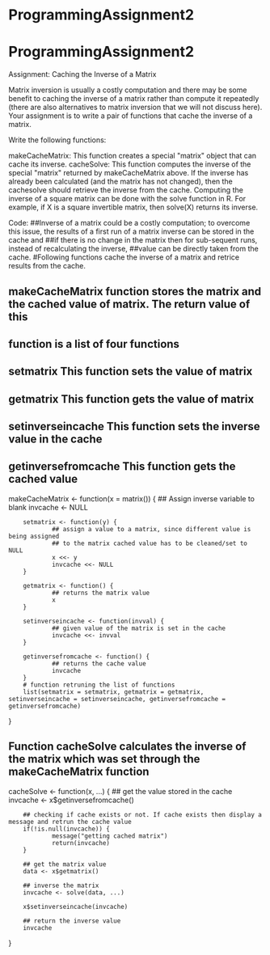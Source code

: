 # ProgrammingAssignment2
######
# ProgrammingAssignment2
Assignment: Caching the Inverse of a Matrix

Matrix inversion is usually a costly computation and there may be some benefit to caching the inverse of a matrix rather than compute it repeatedly (there are also alternatives to matrix inversion that we will not discuss here). Your assignment is to write a pair of functions that cache the inverse of a matrix.

Write the following functions:

makeCacheMatrix: This function creates a special "matrix" object that can cache its inverse.
cacheSolve: This function computes the inverse of the special "matrix" returned by makeCacheMatrix above. If the inverse has already been calculated (and the matrix has not changed), then the cachesolve should retrieve the inverse from the cache.
Computing the inverse of a square matrix can be done with the solve function in R. For example, if X is a square invertible matrix, then solve(X) returns its inverse.

Code:
##Inverse of a matrix could be a costly computation; to overcome this issue, the results of a first run of a matrix inverse can be stored in the cache and
##if there is no change in the matrix then for sub-sequent runs, instead of recalculating the inverse, 
##value can be directly taken from the cache. 
#Following functions cache the inverse of a matrix and retrice results from the cache.

## makeCacheMatrix function stores the matrix and the cached value of matrix. The return value of this
## function is a list of four functions
## setmatrix    This function sets the value of matrix
## getmatrix    This function gets the value of matrix
## setinverseincache    This function sets the inverse value in the cache
## getinversefromcache  This function gets the cached value


makeCacheMatrix <- function(x = matrix()) {
        ## Assign inverse variable to blank
        invcache <- NULL
        
        setmatrix <- function(y) {
                ## assign a value to a matrix, since different value is being assigned
                ## to the matrix cached value has to be cleaned/set to NULL
                x <<- y
                invcache <<- NULL
        }
        
        getmatrix <- function() {
                ## returns the matrix value
                x
        }
        
        setinverseincache <- function(invval) {
                ## given value of the matrix is set in the cache
                invcache <<- invval
        }
        
        getinversefromcache <- function() {
                ## returns the cache value
                invcache
        }
        # function retruning the list of functions
        list(setmatrix = setmatrix, getmatrix = getmatrix, setinverseincache = setinverseincache, getinversefromcache = getinversefromcache)
}




## Function cacheSolve calculates the inverse of the matrix which was set through the makeCacheMatrix function

cacheSolve <- function(x, ...) {
        ## get the value stored in the cache
        invcache <- x$getinversefromcache()
        
        ## checking if cache exists or not. If cache exists then display a message and retrun the cache value
        if(!is.null(invcache)) {
                message("getting cached matrix")
                return(invcache)
        }
        
        ## get the matrix value
        data <- x$getmatrix()
        
        ## inverse the matrix
        invcache <- solve(data, ...)
        
        x$setinverseincache(invcache)
        
        ## return the inverse value
        invcache        
}
